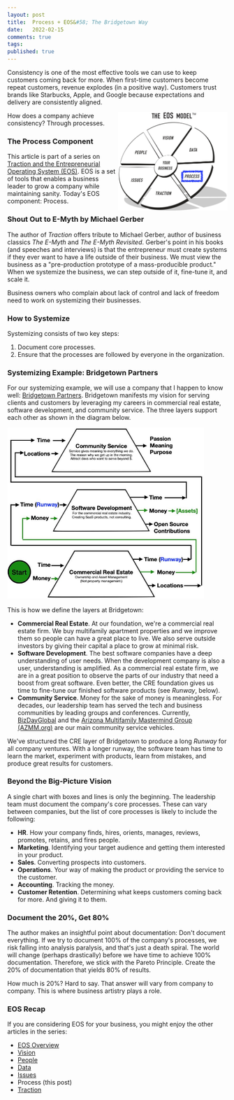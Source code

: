 ```yaml
---
layout: post
title:  Process + EOS&#58; The Bridgetown Way
date:   2022-02-15
comments: true
tags: 
published: true
---
```


Consistency is one of the most effective tools we can use to keep customers coming back for more. When first-time customers become repeat customers, revenue explodes (in a positive way). Customers trust brands like Starbucks, Apple, and Google because expectations and delivery are consistently aligned.

<a href="/blog/2022/02/15/process-plus-eos/"><img src="/images/EOS_Process.jpg" align="right" width="250" padding="10" alt="Process and the Entrepreneurial Operating System (EOS)" title="Process and the Entrepreneurial Operating System (EOS)" /></a>

How does a company achieve consistency? Through processes.

### The Process Component

This article is part of a series on [Traction and the Entrepreneurial Operating System (EOS)](/blog/2021/02/15/traction-entrepreneurial-operating-system-eos/). EOS is a set of tools that enables a business leader to grow a company while maintaining sanity. Today's EOS component: Process.

<!--more-->

### Shout Out to E-Myth by Michael Gerber

The author of _Traction_ offers tribute to Michael Gerber, author of business classics _The E-Myth_ and _The E-Myth Revisited_. Gerber's point in his books (and speeches and interviews) is that the entrepreneur must create systems if they ever want to have a life outside of their business. We must view the business as a "pre-production prototype of a mass-producible product." When we systemize the business, we can step outside of it, fine-tune it, and scale it.

Business owners who complain about lack of control and lack of freedom need to work on systemizing their businesses.

### How to Systemize

Systemizing consists of two key steps:

1. Document core processes.
2. Ensure that the processes are followed by everyone in the organization.

### Systemizing Example: Bridgetown Partners

For our systemizing example, we will use a company that I happen to know well: [Bridgetown Partners](https://bridgetownpartners.com). Bridgetown manifests my vision for serving clients and customers by leveraging my careers in commercial real estate, software development, and community service. The three layers support each other as shown in the diagram below.

<img src="/images/Bridgetown_Partners_business_plan.jpg" width="450" padding="10" alt="Bridgetown Partners Business Plan" title="Bridgetown Partners Business Plan" />

This is how we define the layers at Bridgetown:

* **Commercial Real Estate**. At our foundation, we're a commercial real estate firm. We buy multifamily apartment properties and we improve them so people can have a great place to live. We also serve outside investors by giving their capital a place to grow at minimal risk.
* **Software Development**. The best software companies have a deep understanding of user needs. When the development company is also a user, understanding is amplified. As a commercial real estate firm, we are in a great position to observe the parts of our industry that need a boost from great software. Even better, the CRE foundation gives us time to fine-tune our finished software products (see _Runway_, below).
* **Community Service**. Money for the sake of money is meaningless. For decades, our leadership team has served the tech and business communities by leading groups and conferences. Currently, [BizDayGlobal](https://BizDayGlobal.com) and the [Arizona Multifamily Mastermind Group (AZMM.org)](https://AZMM.org) are our main community service vehicles.

We've structured the CRE layer of Bridgetown to produce a long _Runway_ for all company ventures. With a longer runway, the software team has time to learn the market, experiment with products, learn from mistakes, and produce great results for customers. 

### Beyond the Big-Picture Vision

A single chart with boxes and lines is only the beginning. The leadership team must document the company's core processes. These can vary between companies, but the list of core processes is likely to include the following:

* **HR**. How your company finds, hires, orients, manages, reviews, promotes, retains, and fires people.
* **Marketing**. Identifying your target audience and getting them interested in your product.
* **Sales**. Converting prospects into customers.
* **Operations**. Your way of making the product or providing the service to the customer.
* **Accounting**. Tracking the money.
* **Customer Retention**. Determining what keeps customers coming back for more. And giving it to them.

### Document the 20%, Get 80%

The author makes an insightful point about documentation: Don't document everything. If we try to document 100% of the company's processes, we risk falling into analysis paralysis, and that's just a death spiral. The world will change (perhaps drastically) before we have time to achieve 100% documentation. Therefore, we stick with the Pareto Principle. Create the 20% of documentation that yields 80% of results.

How much is 20%? Hard to say. That answer will vary from company to company. This is where business artistry plays a role.  

### EOS Recap

If you are considering EOS for your business, you might enjoy the other articles in the series:

* [EOS Overview](/blog/2021/02/15/traction-entrepreneurial-operating-system-eos/)
* [Vision](/blog/2021/03/08/vision-and-eos/)
* [People](/blog/2021/04/08/people-and-eos/)
* [Data](/blog/2022/02/04/data-plus-eos/) 
* [Issues](/blog/2022/02/10/issues-plus-eos/)
* Process (this post)
* [Traction](/blog/2022/02/21/traction-component-plus-eos/)


